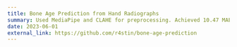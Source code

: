 ```yaml
---
title: Bone Age Prediction from Hand Radiographs
summary: Used MediaPipe and CLAHE for preprocessing. Achieved 10.47 MAE using deep regression (ResNet, Inception-v4).
date: 2023-06-01
external_link: https://github.com/r4stin/bone-age-prediction
---
```

